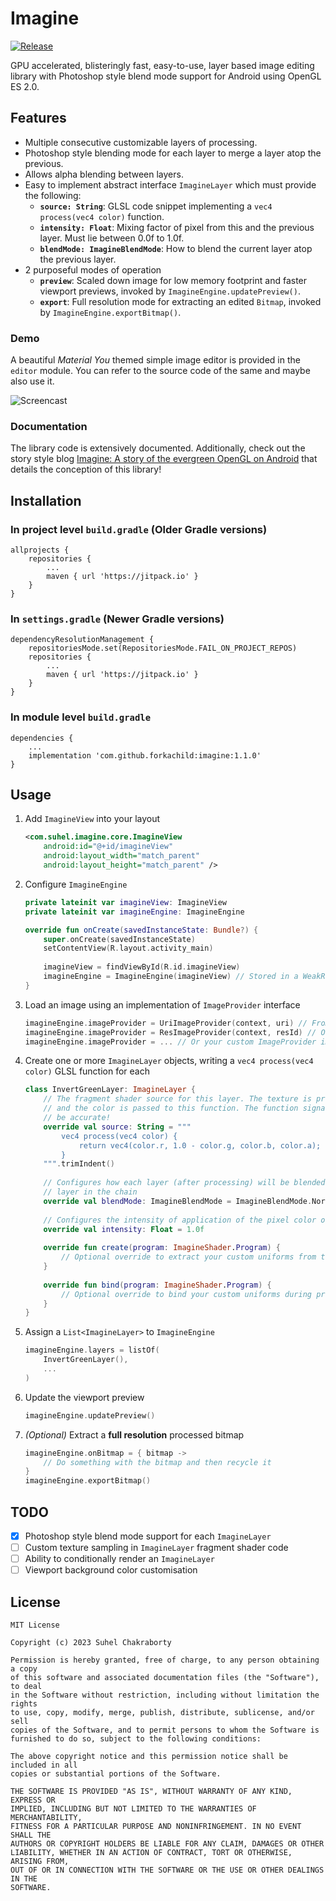 # Imagine
[![Release](https://jitpack.io/v/forkachild/imagine.svg?style=flat-square)](https://jitpack.io/#forkachild/imagine)

GPU accelerated, blisteringly fast, easy-to-use, layer based image editing library with Photoshop style blend mode support for Android using OpenGL ES 2.0.

## Features
- Multiple consecutive customizable layers of processing.
- Photoshop style blending mode for each layer to merge a layer atop the previous.
- Allows alpha blending between layers.
- Easy to implement abstract interface `ImagineLayer` which must provide the following:
  - **`source: String`**: GLSL code snippet implementing a `vec4 process(vec4 color)` function.
  - **`intensity: Float`**: Mixing factor of pixel from this and the previous layer. Must lie between 0.0f to 1.0f.
  - **`blendMode: ImagineBlendMode`**: How to blend the current layer atop the previous layer.
- 2 purposeful modes of operation
  - **`preview`**: Scaled down image for low memory footprint and faster viewport previews, invoked by `ImagineEngine.updatePreview()`.
  - **`export`**: Full resolution mode for extracting an edited `Bitmap`, invoked by `ImagineEngine.exportBitmap()`.

### Demo
A beautiful _Material You_ themed simple image editor is provided in the `editor` module. You can refer to the source code of the same and maybe also use it.

![Screencast](assets/screencast.gif "Imagine Editor Demo")

### Documentation
The library code is extensively documented. Additionally, check out the story style blog [Imagine: A story of the evergreen OpenGL on Android](https://medium.com/@suhelchakraborty/imagine-a-story-of-the-evergreen-opengl-on-android-c36b4e8463f0) that details the conception of this library!

## Installation

### In project level `build.gradle` (Older Gradle versions)
```
allprojects {
    repositories {
        ...
        maven { url 'https://jitpack.io' }
    }
}
```

### In `settings.gradle` (Newer Gradle versions)
```
dependencyResolutionManagement {
    repositoriesMode.set(RepositoriesMode.FAIL_ON_PROJECT_REPOS)
    repositories {
        ...
        maven { url 'https://jitpack.io' }
    }
}
```

### In module level `build.gradle`
```
dependencies {
    ...
    implementation 'com.github.forkachild:imagine:1.1.0'
}
```

## Usage
1. Add `ImagineView` into your layout
   ```xml
   <com.suhel.imagine.core.ImagineView
       android:id="@+id/imagineView"
       android:layout_width="match_parent"
       android:layout_height="match_parent" />
   ```
2. Configure `ImagineEngine`
   ```kotlin
   private lateinit var imagineView: ImagineView
   private lateinit var imagineEngine: ImagineEngine
   
   override fun onCreate(savedInstanceState: Bundle?) {
       super.onCreate(savedInstanceState)
       setContentView(R.layout.activity_main)
       
       imagineView = findViewById(R.id.imagineView)
       imagineEngine = ImagineEngine(imagineView) // Stored in a WeakReference internally
   }
   ```
3. Load an image using an implementation of `ImageProvider` interface
   ```kotlin
   imagineEngine.imageProvider = UriImageProvider(context, uri) // From ContentResolver Uri
   imagineEngine.imageProvider = ResImageProvider(context, resId) // Or from a drawable res
   imagineEngine.imageProvider = ... // Or your custom ImageProvider implementation
   ```
4. Create one or more `ImagineLayer` objects, writing a `vec4 process(vec4 color)` GLSL function for each
   ```kotlin
   class InvertGreenLayer: ImagineLayer {
       // The fragment shader source for this layer. The texture is pre-sampled
       // and the color is passed to this function. The function signature must
       // be accurate!
       override val source: String = """
           vec4 process(vec4 color) {
               return vec4(color.r, 1.0 - color.g, color.b, color.a); // The alpha channel is important!
           }
       """.trimIndent()
       
       // Configures how each layer (after processing) will be blended with the previous
       // layer in the chain
       override val blendMode: ImagineBlendMode = ImagineBlendMode.Normal
       
       // Configures the intensity of application of the pixel color output from this layer
       override val intensity: Float = 1.0f
       
       override fun create(program: ImagineShader.Program) {
           // Optional override to extract your custom uniforms from the shader program
       }
       
       override fun bind(program: ImagineShader.Program) {
           // Optional override to bind your custom uniforms during processing
       }
   }
   ```
5. Assign a `List<ImagineLayer>` to `ImagineEngine`
   ```kotlin
   imagineEngine.layers = listOf(
       InvertGreenLayer(),
       ...
   )
   ```
6. Update the viewport preview
   ```kotlin
   imagineEngine.updatePreview()
   ```
7. _(Optional)_ Extract a **full resolution** processed bitmap
   ```kotlin
   imagineEngine.onBitmap = { bitmap ->
       // Do something with the bitmap and then recycle it
   }
   imagineEngine.exportBitmap()
   ```

## TODO
- [X] Photoshop style blend mode support for each `ImagineLayer`
- [ ] Custom texture sampling in `ImagineLayer` fragment shader code
- [ ] Ability to conditionally render an `ImagineLayer`
- [ ] Viewport background color customisation

## License
```
MIT License

Copyright (c) 2023 Suhel Chakraborty

Permission is hereby granted, free of charge, to any person obtaining a copy
of this software and associated documentation files (the "Software"), to deal
in the Software without restriction, including without limitation the rights
to use, copy, modify, merge, publish, distribute, sublicense, and/or sell
copies of the Software, and to permit persons to whom the Software is
furnished to do so, subject to the following conditions:

The above copyright notice and this permission notice shall be included in all
copies or substantial portions of the Software.

THE SOFTWARE IS PROVIDED "AS IS", WITHOUT WARRANTY OF ANY KIND, EXPRESS OR
IMPLIED, INCLUDING BUT NOT LIMITED TO THE WARRANTIES OF MERCHANTABILITY,
FITNESS FOR A PARTICULAR PURPOSE AND NONINFRINGEMENT. IN NO EVENT SHALL THE
AUTHORS OR COPYRIGHT HOLDERS BE LIABLE FOR ANY CLAIM, DAMAGES OR OTHER
LIABILITY, WHETHER IN AN ACTION OF CONTRACT, TORT OR OTHERWISE, ARISING FROM,
OUT OF OR IN CONNECTION WITH THE SOFTWARE OR THE USE OR OTHER DEALINGS IN THE
SOFTWARE.
```
